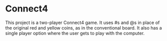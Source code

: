 # Connect4
This project is a two-player Connect4 game.
It uses #s and @s in place of the original red and yellow coins, as in the conventional board.
It also has a single player option where the user gets to play with the computer.
